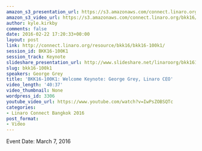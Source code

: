 ```yaml
---
amazon_s3_presentation_url: https://s3.amazonaws.com/connect.linaro.org/bkk16/Presentations/Monday/BKK16-100K1.pdf
amazon_s3_video_url: https://s3.amazonaws.com/connect.linaro.org/bkk16/Videos/Monday/BKK16-10K1%20GG%20Keynote.mp4
author: kyle.kirkby
comments: false
date: 2016-02-22 17:20:33+00:00
layout: post
link: http://connect.linaro.org/resource/bkk16/bkk16-100k1/
session_id: BKK16-100K1
session_track: Keynote
slideshare_presentation_url: http://www.slideshare.net/linaroorg/bkk16100k1-george-grey-linaro-ceo-opening-keynote
slug: bkk16-100k1
speakers: George Grey
title: 'BKK16-100K1: Welcome Keynote: George Grey, Linaro CEO'
video_length: '40:37'
video_thumbnail: None
wordpress_id: 3306
youtube_video_url: https://www.youtube.com/watch?v=IwPsZOBSQTc
categories:
- Linaro Connect Bangkok 2016
post_format:
- Video
---
```


Event Date: March 7, 2016
